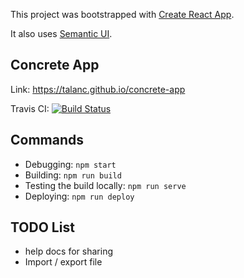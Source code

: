 This project was bootstrapped with [Create React App](https://github.com/facebookincubator/create-react-app).

It also uses [Semantic UI](https://react.semantic-ui.com/).

## Concrete App

Link: https://talanc.github.io/concrete-app

Travis CI: [![Build Status](https://travis-ci.org/talanc/concrete-app.svg?branch=master)](https://travis-ci.org/talanc/concrete-app)

## Commands

* Debugging: `npm start` 
* Building: `npm run build`
* Testing the build locally: `npm run serve`
* Deploying: `npm run deploy`

## TODO List

* help docs for sharing
* Import / export file